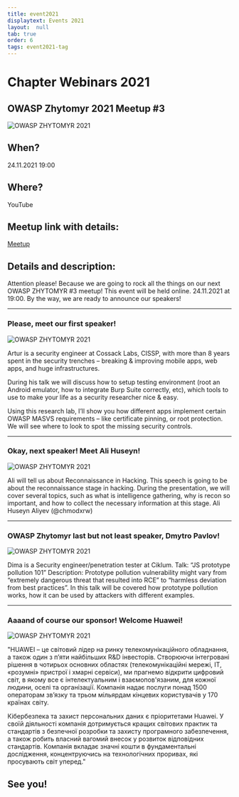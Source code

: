 ```yaml
---
title: event2021
displaytext: Events 2021
layout:  null
tab: true
order: 6
tags: event2021-tag
---
```

# Chapter Webinars 2021

## OWASP Zhytomyr 2021 Meetup #3
![OWASP ZHYTOMYR 2021](assets/images/meetup/OWASP3.jpeg "OWASP Zhytomyr 2021 Meetup #3")

## When?
24.11.2021
19:00

## Where?
YouTube

## Meetup link with details:
[Meetup](https://www.meetup.com/OWASP-Zhytomyr-Chapter/events/281782803/)

## Details and description:
Attention please! Because we are going to rock all the things on our next OWASP ZHYTOMYR #3 meetup!
This event will be held online.
24.11.2021 at 19:00.
By the way, we are ready to announce our speakers!

-------------------------------------------------------------------------------

### Please, meet our first speaker!

![OWASP ZHYTOMYR 2021](assets/images/meetup/OWZs1.JPEG "Speaker #1")

Artur is a security engineer at Cossack Labs, CISSP, with more than 8 years spent in the security trenches – breaking & improving mobile apps, web apps, and huge infrastructures.

During his talk we will discuss how to setup testing environment (root an Android emulator, how to integrate Burp Suite correctly, etc), which tools to use to make your life as a security researcher nice & easy.

Using this research lab, I’ll show you how different apps implement certain OWASP MASVS requirements – like certificate pinning, or root protection. We will see where to look to spot the missing security controls.

-------------------------------------------------------------------------------

### Okay, next speaker! Meet Ali Huseyn!

![OWASP ZHYTOMYR 2021](assets/images/meetup/OWZs2.jpeg "Speaker #2")

Ali will tell us about Reconnaissance in Hacking.
This speech is going to be about the reconnaissance stage in hacking. During the presentation, we will cover several topics, such as what is intelligence gathering, why is recon so important, and how to collect the necessary information at this stage.
Ali Huseyn Aliyev (@chmodxrw)

-------------------------------------------------------------------------------

### OWASP Zhytomyr last but not least speaker, Dmytro Pavlov!

![OWASP ZHYTOMYR 2021](assets/images/meetup/OWZs3.jpg "Speaker #3")

Dima is a Security engineer/penetration tester at Ciklum.
Talk: “JS prototype pollution 101”
Description: Prototype pollution vulnerability might vary from “extremely dangerous threat that resulted into RCE” to “harmless deviation from best practices”. In this talk will be covered how prototype pollution works, how it can be used by attackers with different examples.

-------------------------------------------------------------------------------

### Aaaand of course our sponsor! Welcome Huawei!

![OWASP ZHYTOMYR 2021](assets/images/meetup/Huawei_logo.jpeg "Sponsor HUAWEI")

"HUAWEI – це світовий лідер на ринку телекомунікаційного обладнання, а також один з п’яти найбільших R&D інвесторів. Створюючи інтегровані рішення в чотирьох основних областях (телекомунікаційні мережі, ІТ, «розумні» пристрої і хмарні сервіси), ми прагнемо відкрити цифровий світ, в якому все є інтелектуальним і взаємопов'язаним, для кожної людини, оселі та організації. Компанія надає послуги понад 1500 операторам зв’язку та трьом мільярдам кінцевих користувачів у 170 країнах світу.

Кібербезпека та захист персональних даних є пріоритетами Huawei. У своїй діяльності компанія дотримується кращих світових практик та стандартів з безпечної розробки та захисту програмного забезпечення, а також робить власний вагомий внесок у розвиток відповідних стандартів. Компанія вкладає значні кошти в фундаментальні дослідження, концентруючись на технологічних проривах, які просувають світ уперед."

## See you!


